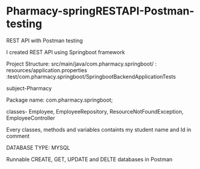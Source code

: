 # Pharmacy-springRESTAPI-Postman-testing
REST API with Postman testing

I created REST API using Springboot framework

Project Structure: src/main/java/com.pharmacy.springboot/
                 : resources/application.properties
                 :test/com.pharmacy.springboot/SpringbootBackendApplicationTests

subject-Pharmacy

Package name: com.pharmacy.springboot;

classes- Employee, EmployeeRepository, ResourceNotFoundException, EmployeeController

Every classes, methods and variables containts my student name and Id in comment

DATABASE TYPE: MYSQL

Runnable CREATE, GET, UPDATE and DELTE databases in Postman  


